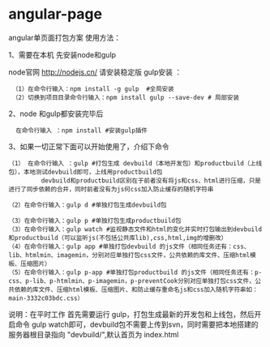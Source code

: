 # angular-page
angular单页面打包方案
使用方法：

1、需要在本机 先安装node和gulp

node官网 http://nodejs.cn/ 请安装稳定版
gulp安装 ：

     （1）在命令行输入：npm install -g gulp  #全局安装
     （2）切换到项目目录命令行输入：npm install gulp --save-dev # 局部安装
2、node 和gulp都安装完毕后

      在命令行输入 ：npm install #安装gulp插件
      
3、如果一切正常下面可以开始使用了，介绍下命令

    （1） 在命令行输入 ：gulp #打包生成 devbuild（本地开发包）和productbuild（上线包），本地测试devbuild即可，上线用productbuild包
             devbuild和productbuild区别在于前者没有将js和css、html进行压缩，只是进行了同步依赖的合并，同时前者没有为js何css加入防止缓存的随机字符串
             
    （2）在命令行输入：gulp d #单独打包生成devbuild包
    
    （3）在命令行输入：gulp p #单独打包生成productbuild包
    （3）在命令行输入：gulp watch #监视静态文件和html的变化并实时打包输出到devbuild和productbuild（可以监听js(不包括公共库lib),css,html,img的增删改）
    （4）在命令行输入：gulp app #单独打包devbuild 的js文件（相同任务还有：css、lib、htmlmin、imagemin，分别对应单独打包css文件，公共依赖的库文件、压缩html模板、压缩图片）
    （5）在命令行输入：gulp p-app #单独打包productbuild 的js文件（相同任务还有：p-css、p-lib、p-htmlmin、p-imagemin，p-preventCook分别对应单独打包css文件，公共依赖的库文件、压缩html模板、压缩图片、和防止缓存重命名js和css加入随机字符串如：main-3332c03bdc.css）

说明：在平时工作 首先需要运行 gulp，打包生成最新的开发包和上线包，然后开启命令 gulp watch即可，devbuild包不需要上传到svn，同时需要把本地搭建的服务器根目录指向 "devbuild/",默认首页为 index.html

